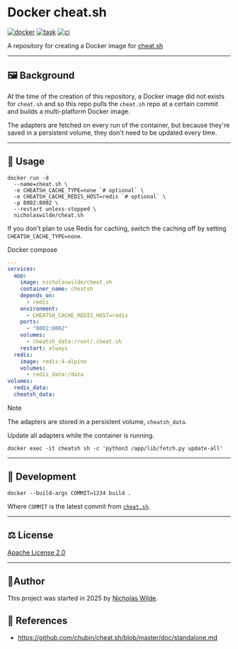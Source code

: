 # Docker cheat.sh
[![docker](https://img.shields.io/static/v1.svg?color=384d54&labelColor=0db7ed&logoColor=ffffff&label=Docker%20Hub&message=cheat.sh&logo=docker&style=for-the-badge)](https://hub.docker.com/r/nicholaswilde/cheat.sh)
[![task](https://img.shields.io/badge/Task-Enabled-brightgreen?style=for-the-badge&logo=task&logoColor=white)](https://taskfile.dev/#/)
[![ci](https://img.shields.io/github/actions/workflow/status/nicholaswilde/docker-cheat.sh/ci.yaml?label=ci&style=for-the-badge&branch=main)](https://github.com/nicholaswilde/docker-cheat.sh/actions/workflows/ci.yaml)

A repository for creating a Docker image for [cheat.sh][1]

---

## :framed_picture: Background

At the time of the creation of this repository, a Docker image did not exists for `cheat.sh` and so this repo pulls the
`cheat.sh` repo at a certain commit and builds a multi-platform Docker image.

The adapters are fetched on every run of the container, but because they're saved in a persistent volume, they don't
need to be updated every time.

---

## :pencil: Usage

```shell
docker run -d
  --name=cheat.sh \
  -e CHEATSH_CACHE_TYPE=none `# optional` \
  -e CHEATSH_CACHE_REDIS_HOST=redis `# optional` \
  -p 8002:8002 \
  --restart unless-stopped \
  nicholaswilde/cheat.sh
```

If you don't plan to use Redis for caching, switch the caching off by setting `CHEATSH_CACHE_TYPE=none`.

Docker compose

```yaml
---
services:
  app:
    image: nicholaswilde/cheat.sh
    container_name: cheatsh
    depends_on:
      - redis
    environment:
      - CHEATSH_CACHE_REDIS_HOST=redis
    ports:
      - "8002:8002"
    volumes:
      - cheatsh_data:/root/.cheat.sh
    restart: always
  redis:
    image: redis:4-alpine
    volumes:
      - redis_data:/data
volumes:
  redis_data:
  cheatsh_data:
```

> [!NOTE]
> The adapters are stored in a persistent volume, `cheatsh_data`.

Update all adapters while the container is running.

```shell
docker exec -it cheatsh sh -c 'python3 /app/lib/fetch.py update-all'
```

---

## :construction: Development

```shell
docker --build-args COMMIT=1234 build .
```

Where `COMMIT` is the latest commit from [`cheat.sh`][3].

---

## :balance_scale: License

​[​Apache License 2.0](../LICENSE)

---

## :pencil:​ Author

​This project was started in 2025 by [Nicholas Wilde][2].

## :link: References

- <https://github.com/chubin/cheat.sh/blob/master/doc/standalone.md>

[1]: <https://github.com/chubin/cheat.sh>
[2]: <https://github.com/nicholaswilde/>
[3]: <https://github.com/chubin/cheat.sh/commits/master/>

